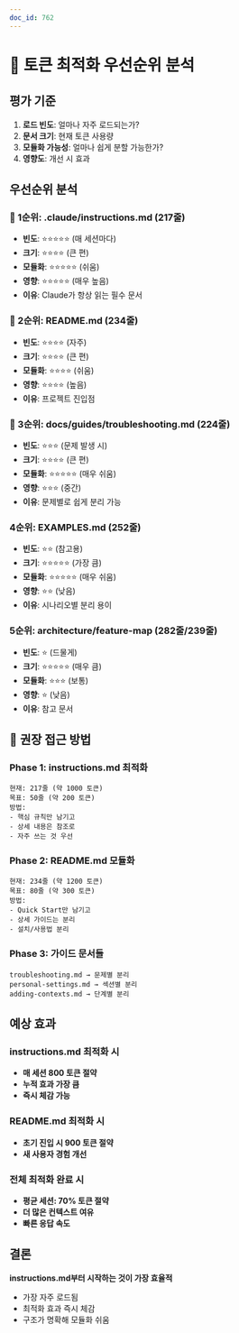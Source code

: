 ```yaml
---
doc_id: 762
---
```


# 🎯 토큰 최적화 우선순위 분석

## 평가 기준
1. **로드 빈도**: 얼마나 자주 로드되는가?
2. **문서 크기**: 현재 토큰 사용량
3. **모듈화 가능성**: 얼마나 쉽게 분할 가능한가?
4. **영향도**: 개선 시 효과

## 우선순위 분석

### 🥇 1순위: .claude/instructions.md (217줄)
- **빈도**: ⭐⭐⭐⭐⭐ (매 세션마다)
- **크기**: ⭐⭐⭐⭐ (큰 편)
- **모듈화**: ⭐⭐⭐⭐⭐ (쉬움)
- **영향**: ⭐⭐⭐⭐⭐ (매우 높음)
- **이유**: Claude가 항상 읽는 필수 문서

### 🥈 2순위: README.md (234줄)
- **빈도**: ⭐⭐⭐⭐ (자주)
- **크기**: ⭐⭐⭐⭐ (큰 편)
- **모듈화**: ⭐⭐⭐⭐ (쉬움)
- **영향**: ⭐⭐⭐⭐ (높음)
- **이유**: 프로젝트 진입점

### 🥉 3순위: docs/guides/troubleshooting.md (224줄)
- **빈도**: ⭐⭐⭐ (문제 발생 시)
- **크기**: ⭐⭐⭐⭐ (큰 편)
- **모듈화**: ⭐⭐⭐⭐⭐ (매우 쉬움)
- **영향**: ⭐⭐⭐ (중간)
- **이유**: 문제별로 쉽게 분리 가능

### 4순위: EXAMPLES.md (252줄)
- **빈도**: ⭐⭐ (참고용)
- **크기**: ⭐⭐⭐⭐⭐ (가장 큼)
- **모듈화**: ⭐⭐⭐⭐⭐ (매우 쉬움)
- **영향**: ⭐⭐ (낮음)
- **이유**: 시나리오별 분리 용이

### 5순위: architecture/feature-map (282줄/239줄)
- **빈도**: ⭐ (드물게)
- **크기**: ⭐⭐⭐⭐⭐ (매우 큼)
- **모듈화**: ⭐⭐⭐ (보통)
- **영향**: ⭐ (낮음)
- **이유**: 참고 문서

## 🎯 권장 접근 방법

### Phase 1: instructions.md 최적화
```
현재: 217줄 (약 1000 토큰)
목표: 50줄 (약 200 토큰)
방법: 
- 핵심 규칙만 남기고
- 상세 내용은 참조로
- 자주 쓰는 것 우선
```

### Phase 2: README.md 모듈화
```
현재: 234줄 (약 1200 토큰)
목표: 80줄 (약 300 토큰)
방법:
- Quick Start만 남기고
- 상세 가이드는 분리
- 설치/사용법 분리
```

### Phase 3: 가이드 문서들
```
troubleshooting.md → 문제별 분리
personal-settings.md → 섹션별 분리
adding-contexts.md → 단계별 분리
```

## 예상 효과

### instructions.md 최적화 시
- **매 세션 800 토큰 절약**
- **누적 효과 가장 큼**
- **즉시 체감 가능**

### README.md 최적화 시
- **초기 진입 시 900 토큰 절약**
- **새 사용자 경험 개선**

### 전체 최적화 완료 시
- **평균 세션: 70% 토큰 절약**
- **더 많은 컨텍스트 여유**
- **빠른 응답 속도**

## 결론

**instructions.md부터 시작하는 것이 가장 효율적**
- 가장 자주 로드됨
- 최적화 효과 즉시 체감
- 구조가 명확해 모듈화 쉬움